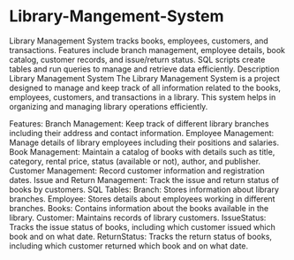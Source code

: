 # Library-Mangement-System
Library Management System tracks books, employees, customers, and transactions. Features include branch management, employee details, book catalog, customer records, and issue/return status. SQL scripts create tables and run queries to manage and retrieve data efficiently.
Description
Library Management System
The Library Management System is a project designed to manage and keep track of all information related to the books, employees, customers, and transactions in a library. This system helps in organizing and managing library operations efficiently.

Features:
Branch Management: Keep track of different library branches including their address and contact information.
Employee Management: Manage details of library employees including their positions and salaries.
Book Management: Maintain a catalog of books with details such as title, category, rental price, status (available or not), author, and publisher.
Customer Management: Record customer information and registration dates.
Issue and Return Management: Track the issue and return status of books by customers.
SQL Tables:
Branch: Stores information about library branches.
Employee: Stores details about employees working in different branches.
Books: Contains information about the books available in the library.
Customer: Maintains records of library customers.
IssueStatus: Tracks the issue status of books, including which customer issued which book and on what date.
ReturnStatus: Tracks the return status of books, including which customer returned which book and on what date.

